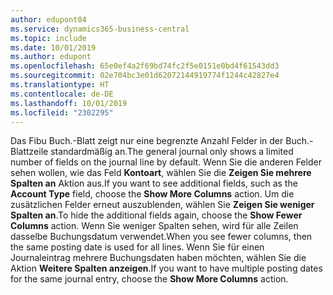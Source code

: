 ```yaml
---
author: edupont04
ms.service: dynamics365-business-central
ms.topic: include
ms.date: 10/01/2019
ms.author: edupont
ms.openlocfilehash: 65e0ef4a2f69bd74fc2f5e0151e0bd4f61543dd3
ms.sourcegitcommit: 02e704bc3e01d62072144919774f1244c42827e4
ms.translationtype: HT
ms.contentlocale: de-DE
ms.lasthandoff: 10/01/2019
ms.locfileid: "2302295"
---
```

<span data-ttu-id="ce581-101">Das Fibu Buch.-Blatt zeigt nur eine begrenzte Anzahl Felder in der Buch.-Blattzeile standardmäßig an.</span><span class="sxs-lookup"><span data-stu-id="ce581-101">The general journal only shows a limited number of fields on the journal line by default.</span></span> <span data-ttu-id="ce581-102">Wenn Sie die anderen Felder sehen wollen, wie das Feld **Kontoart**, wählen Sie die **Zeigen Sie mehrere Spalten an** Aktion aus.</span><span class="sxs-lookup"><span data-stu-id="ce581-102">If you want to see additional fields, such as the **Account Type** field, choose the **Show More Columns** action.</span></span> <span data-ttu-id="ce581-103">Um die zusätzlichen Felder erneut auszublenden, wählen Sie **Zeigen Sie weniger Spalten an**.</span><span class="sxs-lookup"><span data-stu-id="ce581-103">To hide the additional fields again, choose the **Show Fewer Columns** action.</span></span> <span data-ttu-id="ce581-104">Wenn Sie weniger Spalten sehen, wird für alle Zeilen dasselbe Buchungsdatum verwendet.</span><span class="sxs-lookup"><span data-stu-id="ce581-104">When you see fewer columns, then the same posting date is used for all lines.</span></span> <span data-ttu-id="ce581-105">Wenn Sie für einen Journaleintrag mehrere Buchungsdaten haben möchten, wählen Sie die Aktion **Weitere Spalten anzeigen**.</span><span class="sxs-lookup"><span data-stu-id="ce581-105">If you want to have multiple posting dates for the same journal entry, choose the **Show More Columns** action.</span></span>  
